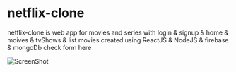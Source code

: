 # netflix-clone
netflix-clone is web app for movies and series with login &amp; signup &amp; home &amp; moives &amp; tvShows &amp; list movies created using ReactJS &amp; NodeJS &amp; firebase &amp; mongoDb check form here 

![ScreenShot](https://drive.google.com/file/d/1NZBgtC9LKmjHZuJK-x5DDEMfyhwCnXz2/view?usp=sharing)
